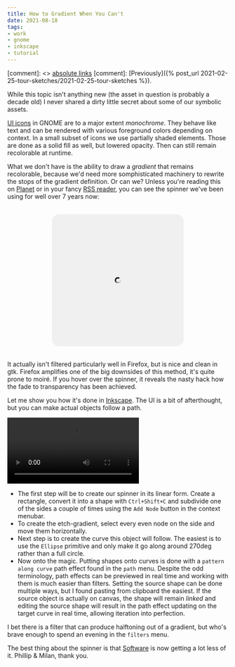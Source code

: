 ```yaml
---
title: How to Gradient When You Can't
date: 2021-08-18
tags:
- work
- gnome
- inkscape
- tutorial
---
```


[comment]: <> <a href="{{ site.url }}{{ page.url }}">absolute links</a>
[comment]: [Previously]({% post_url 2021-02-25-tour-sketches/2021-02-25-tour-sketches %}).

While this topic isn't anything new (the asset in question is probably a decade old) I never shared a dirty little secret about some of our symbolic assets.

[UI icons](https://developer.gnome.org/hig/guidelines/ui-icons.html) in GNOME are to a major extent *monochrome*. They behave like text and can be rendered with various foreground colors depending on context. In a small subset of icons we use partially shaded elements. Those are done as a solid fill as well, but lowered opacity. Then can still remain recolorable at runtime. 

What we don't have is the ability to draw a *gradient* that remains recolorable, because we'd need more somphisticated machinery to rewrite the stops of the gradient definition. Or can we? Unless you're reading this on [Planet](https://planet.gnome.org/) or in your fancy [RSS reader](https://flathub.org/apps/details/com.gitlab.newsflash), you can see the spinner we've been using for well over 7 years now:

<style type="text/css">
#spinnerbg {
	width: 50%;
	min-width: 300px;
	height: 300px;
	margin: 32px auto;
	background-color: #f0f0f0;
	display: flex;
	justify-content: center;
	align-items: center;
	border-radius: 16px;
	transition: all 1s ease-out;
}

body[data-theme="dark"] #spinnerbg {
	background-color: #0c0c0c;
}

#spinnerbg:hover,
body[data-theme="dark"] #spinnerbg:hover { 	
	transform: scale(0.95); 
	background-color: transparent;
cursor: url("data:image/svg+xml;utf8,<svg xmlns='http://www.w3.org/2000/svg' width='80' height='96' viewport='0 0 100 100' style='fill:black;font-size:48px;'><text y='50%'>🔍</text></svg>") 16 0, auto;
}

#icon {
	display: block;
	width: 16px;
	height: 16px;
	transform: rotate(0deg);
	animation: infirotation 1s linear infinite;
	transition: all 1s ease-out;
}
	#icon path { fill: black; }
	body[data-theme="dark"] #icon path { fill: white; }
	#icon:hover { animation-duration: 5s; }

.container {
	transition: transform 200ms ease-out;
}
#spinnerbg:hover .container {
	transform: scale(16);
}
@keyframes infirotation {
	0% { transform: rotate(0deg); }
	100% { transform: rotate(359deg); }
}
</style>
<section id="spinnerbg">
<div class="container">

<svg id="icon" xmlns="http://www.w3.org/2000/svg" width="16" height="16"><path d="M7.979 1.055a1.474 1.474 0 0 0-.27.025c-3 .16-5.627 2.222-6.451 5.129A7.13 7.13 0 0 0 4.5 14.037a7.13 7.13 0 0 0 8.4-1.105 7.13 7.13 0 0 0 1.106-8.4c1.507 2.725 1.032 6.162-1.135 8.37-2.228 2.148-5.654 2.577-8.33 1.065-2.618-1.576-3.914-4.73-3.18-7.672-.708 2.948.623 6.072 3.221 7.601 2.654 1.471 6.026 1.005 8.174-1.109 2.094-2.168 2.514-5.528 1.037-8.133 1.453 2.618.992 5.956-1.096 8.075-2.137 2.067-5.464 2.484-8.033 1.025C2.146 12.244.888 9.182 1.6 6.357c-.685 2.832.604 5.863 3.103 7.327 2.547 1.417 5.821.963 7.88-1.07 2.014-2.078 2.42-5.34.997-7.837 1.4 2.51.951 5.75-1.056 7.778-2.048 1.988-5.276 2.391-7.737.986C2.37 12.098 1.15 9.125 1.838 6.418c-.662 2.714.59 5.655 2.988 7.053 2.439 1.363 5.614.923 7.582-1.032 1.935-1.987 2.329-5.152.96-7.54 1.345 2.402.91 5.544-1.018 7.482-1.958 1.908-5.089 2.299-7.442.947C2.59 11.951 1.411 9.071 2.076 6.48c-.639 2.598.574 5.446 2.873 6.778 2.331 1.31 5.408.882 7.286-.992 1.855-1.898 2.235-4.963.92-7.245 1.292 2.295.869 5.338-.979 7.186-1.867 1.829-4.9 2.206-7.145.908-2.219-1.31-3.36-4.1-2.718-6.574-.616 2.48.56 5.238 2.76 6.504 2.223 1.256 5.2.842 6.988-.953 1.775-1.807 2.143-4.774.88-6.947 1.239 2.187.83 5.13-.939 6.888-1.777 1.75-4.71 2.114-6.847.87-2.12-1.246-3.223-3.943-2.604-6.3-.593 2.364.544 5.03 2.645 6.229 2.115 1.203 4.993.801 6.69-.914 1.697-1.717 2.051-4.585.843-6.65 1.184 2.08.788 4.924-.9 6.591-1.688 1.67-4.522 2.021-6.551.83-2.02-1.179-3.085-3.785-2.489-6.025-.57 2.247.53 4.822 2.53 5.955 2.007 1.15 4.786.76 6.394-.875 1.616-1.627 1.958-4.395.803-6.353 1.131 1.971.747 4.717-.861 6.295-1.597 1.59-4.332 1.927-6.254.79-1.92-1.113-2.947-3.628-2.373-5.751-.547 2.13.513 4.614 2.414 5.681 1.9 1.096 4.58.72 6.097-.836 1.537-1.536 1.865-4.206.764-6.056 1.077 1.864.707 4.51-.822 5.998-1.507 1.51-4.143 1.835-5.957.752-1.82-1.047-2.808-3.47-2.258-5.477-.524 2.013.498 4.405 2.299 5.406 1.792 1.042 4.373.68 5.8-.797 1.457-1.446 1.773-4.016.725-5.76 1.024 1.757.666 4.305-.783 5.702-1.417 1.43-3.953 1.742-5.66.713-1.721-.981-2.672-3.314-2.145-5.203-.5 1.896.484 4.197 2.186 5.132 1.684.989 4.166.64 5.504-.757 1.377-1.357 1.68-3.828.685-5.463.97 1.649.626 4.097-.744 5.404-1.326 1.35-3.764 1.65-5.363.674-1.621-.915-2.534-3.155-2.03-4.928-.477 1.78.47 3.988 2.07 4.858 1.578.934 3.96.598 5.208-.72 1.297-1.266 1.587-3.638.646-5.165.917 1.54.585 3.89-.705 5.107-1.236 1.271-3.575 1.557-5.066.635-1.522-.849-2.395-2.999-1.914-4.654-.455 1.662.453 3.779 1.955 4.582 1.469.88 3.752.557 4.908-.68 1.217-1.176 1.494-3.447.607-4.865.875 1.425.577 3.685-.636 4.836-1.15 1.213-3.411 1.51-4.836.636-1.47-.797-2.343-2.904-1.867-4.507.39-1.626 2.197-3.013 3.869-2.97V4a1.474 1.474 0 0 0 .002 0 1.474 1.474 0 0 0 1.472-1.473 1.474 1.474 0 0 0-1.472-1.472 1.474 1.474 0 0 0-.002 0z" style="marker:none" color="#000" overflow="visible" fill="#474747"/></svg>

</div>
</section>

It actually isn't filtered particularly well in Firefox, but is nice and clean in gtk. Firefox amplifies one of the big downsides of this method, it's quite prone to moiré. If you hover over the spinner, it reveals the nasty hack how the fade to transparency has been achieved.

Let me show you how it's done in [Inkscape](https://flathub.org/apps/details/org.inkscape.Inkscape). The UI is a bit of afterthought, but you can make actual objects follow a path. 

<video controls autoplay loop class="image full">
<source src="{{site.url}}{{page.url}}inkscape-10fps.webm" type="video/webm">
<source src="http://jimmac.musichall.cz/stuff/blog/inkscape-10fps.mp4" type="video/mp4"><!-- safari is very picky -->
</video>

* The first step will be to create our spinner in its linear form. Create a rectangle, convert it into a shape with `Ctrl+Shift+C` and subdivide one of the sides a couple of times using the `Add Node` button in the context menubar.
* To create the etch-gradient, select every even node on the side and move them horizontally.
* Next step is to create the curve this object will follow. The easiest is to use the `Ellipse` primitive and only make it go along around 270deg rather than a full circle.
* Now onto the magic. Putting shapes onto curves is done with a `pattern along curve` path effect found in the `path` menu. Despite the odd terminology, path effects can be previewed in real time and working with them is much easier than filters.
Setting the source shape can be done multiple ways, but I found pasting from clipboard the easiest. If the source object is actually on canvas, the shape will remain *linked* and editing the source shape will result in the path effect updating on the target curve in real time, allowing iteration into perfection.

I bet there is a filter that can produce halftoning out of a gradient, but who's brave enough to spend an evening in the `filters` menu.

The best thing about the spinner is that [Software](https://gitlab.gnome.org/GNOME/gnome-software/) is now getting a lot less of it. Phillip & Milan, thank you.
